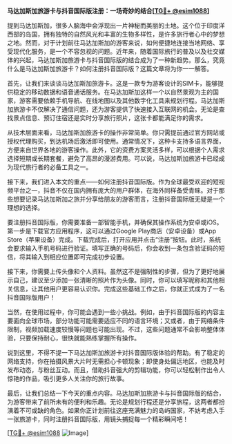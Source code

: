 **马达加斯加旅游卡与抖音国际版注册：一场奇妙的结合[[TG💪+ @esim1088](https://t.me/s/esim1088)]**

提到马达加斯加，很多人脑海中会浮现出一片神秘而美丽的土地。这个位于印度洋西部的岛国，拥有独特的自然风光和丰富的生物多样性，是许多旅行者心中的梦想之地。然而，对于计划前往马达加斯加的游客来说，如何便捷地连接当地网络、享受现代化服务，是一个不容忽视的问题。近年来，随着国际旅行的普及以及社交媒体的兴起，马达加斯加旅游卡与抖音国际版的结合成为了一种新趋势。那么，究竟什么是马达加斯加旅游卡？如何注册抖音国际版？这篇文章将为你一一解答。

首先，让我们来谈谈马达加斯加旅游卡。这是一款专为游客设计的SIM卡，能够提供稳定的移动数据和语音通话服务。在马达加斯加这样一个以自然景观为主的国家，游客需要依赖手机导航、在线地图以及其他数字化工具来规划行程。马达加斯加旅游卡不仅解决了通信问题，还为游客提供了快速接入互联网的机会。无论是查找景点信息、预订住宿还是实时分享旅行照片，这张卡都能满足你的需求。

从技术层面来看，马达加斯加旅游卡的操作非常简单。你只需提前通过官方网站或授权代理购买，到达机场后激活即可使用。通常情况下，这种卡支持多语言界面，方便来自世界各地的游客操作。此外，它的资费方案灵活多样，可以根据个人需求选择短期或长期套餐，避免了高昂的漫游费用。可以说，马达加斯加旅游卡已经成为现代旅行者的必备工具之一。

接下来，我们进入本文的重点——如何注册抖音国际版。作为全球最受欢迎的短视频平台之一，抖音不仅在国内拥有庞大的用户群体，在海外同样备受青睐。对于那些想要记录马达加斯加之旅并分享给朋友的游客而言，注册抖音国际版无疑是一个理想的选择。

要注册抖音国际版，你需要准备一部智能手机，并确保其操作系统为安卓或iOS。第一步是下载官方应用程序，这可以通过Google Play商店（安卓设备）或App Store（苹果设备）完成。下载完成后，打开应用并点击“注册”按钮。此时，系统会要求输入手机号码进行验证。填写正确的号码后，你会收到一条包含验证码的短信，将其输入到相应位置即可完成初步设置。

接下来，你需要上传头像和个人资料。虽然这不是强制性的步骤，但为了更好地展示自己，建议至少添加一张清晰的照片作为头像。同时，你可以填写昵称和其他相关信息，让其他用户更容易认识你。完成这些基础工作之后，你就正式成为了一名抖音国际版用户！

当然，在使用过程中，你可能会遇到一些小挑战。例如，由于抖音国际版的内容主要面向全球市场，部分功能可能需要适应不同的语言环境；又或者，由于网络条件限制，视频加载速度较慢等问题也可能出现。不过，这些问题通常不会影响整体体验，只要保持耐心，很快就能熟练掌握所有操作。

说到这里，不得不提一下马达加斯加旅游卡对抖音国际版体验的帮助。有了稳定的网络支持，你在拍摄风景大片时无需担心卡顿现象；即使身处偏远地区，也能及时发布动态，与粉丝互动。而且，借助抖音强大的剪辑功能，你可以轻松制作出令人惊艳的作品，吸引更多人关注你的旅行故事。

最后，让我们总结一下今天的重点内容。马达加斯加旅游卡与抖音国际版的结合，为游客带来了前所未有的便利和乐趣。无论是规划行程还是分享旅程，这两者都扮演着不可或缺的角色。如果你正计划前往这座充满魅力的岛屿国家，不妨考虑入手一张旅游卡，同时注册抖音国际版，用镜头捕捉每一个精彩瞬间吧！

[[TG💪+ @esim1088](https://t.me/s/esim1088) ![Image](https://i.postimg.cc/4NQfJmqS/Snipaste-2025-05-13-00-14-12.png)]